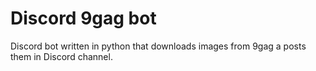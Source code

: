 # Discord 9gag bot
Discord bot written in python that downloads images from 9gag a posts them in Discord channel.
